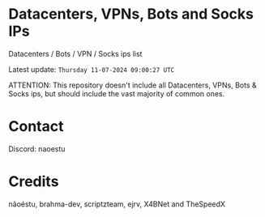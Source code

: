 # Datacenters, VPNs, Bots and Socks IPs
 
Datacenters / Bots / VPN / Socks ips list

Latest update: `Thursday 11-07-2024 09:00:27 UTC` 

ATTENTION: This repository doesn't include all Datacenters, VPNs, Bots & Socks ips, 
but should include the vast majority of common ones.

# Contact
Discord: naoestu

# Credits
nãoéstu, brahma-dev, scriptzteam, ejrv, X4BNet and TheSpeedX
